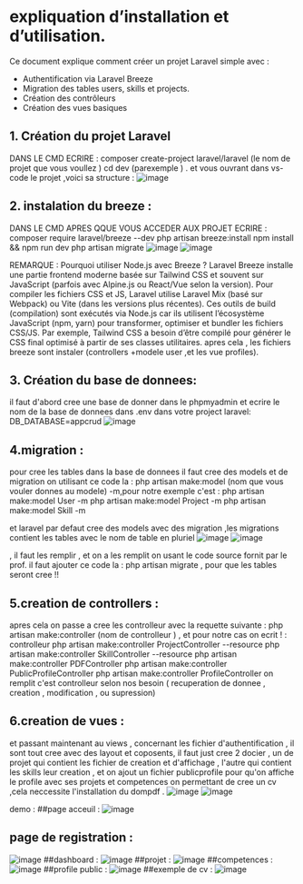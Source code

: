 # expliquation d’installation et d’utilisation.

Ce document explique comment créer un projet Laravel simple avec :
- Authentification via Laravel Breeze
- Migration des tables users, skills et projects.
- Création des contrôleurs
- Création des vues basiques

## 1. Création du projet Laravel
 DANS LE CMD ECRIRE :
composer create-project laravel/laravel (le nom de projet que vous voullez )
cd dev (parexemple ) .
et vous ouvrant dans vs-code le projet ,voici sa structure :
![image](https://github.com/user-attachments/assets/1a962687-7d71-4f66-8745-33e1df38ca6d)

## 2. instalation du breeze :
DANS LE CMD APRES QQUE VOUS ACCEDER AUX PROJET ECRIRE :
composer require laravel/breeze --dev
php artisan breeze:install
npm install && npm run dev
php artisan migrate
![image](https://github.com/user-attachments/assets/69c69c65-b715-47bf-998e-3695d2cda6de)
![image](https://github.com/user-attachments/assets/709af7c3-fb88-46c9-af86-e9e2feef5a63)

REMARQUE : 
Pourquoi utiliser Node.js avec Breeze ?
Laravel Breeze installe une partie frontend moderne basée sur Tailwind CSS et 
souvent sur JavaScript (parfois avec Alpine.js ou React/Vue selon la version).
Pour compiler les fichiers CSS et JS, Laravel utilise Laravel Mix (basé sur Webpack) 
ou Vite (dans les versions plus récentes).
Ces outils de build (compilation) sont exécutés via Node.js car ils utilisent l’écosystème
JavaScript (npm, yarn) pour transformer, optimiser et bundler les fichiers CSS/JS.
Par exemple, Tailwind CSS a besoin d’être compilé pour générer le CSS final optimisé à partir de ses classes utilitaires.
apres cela , les fichiers breeze sont instaler (controllers +modele user ,et les vue profiles).

## 3. Création du base de donnees:
il faut d'abord cree une base de donner dans le phpmyadmin et ecrire le nom de la base de donnees
dans .env dans votre project laravel: 
DB_DATABASE=appcrud
![image](https://github.com/user-attachments/assets/3e79c42a-48db-451f-b3fa-36442869aa6d)


## 4.migration :
pour cree les tables dans la base de donnees il faut cree des models et de migration on utilisant ce code la :
php artisan make:model (nom que vous vouler donnes au modele) -m,pour notre exemple c'est :
php artisan make:model User -m
php artisan make:model Project -m
php artisan make:model Skill -m

et laravel par defaut cree des models avec des migration ,les migrations contient les tables avec le nom de table en pluriel 
![image](https://github.com/user-attachments/assets/48c0c6ec-d0d2-45fe-a885-a85baa3e09fc)
![image](https://github.com/user-attachments/assets/34949ecf-198c-427b-8b3e-4b6976383b09)


, il faut les remplir , et on a les remplit on usant le code source fornit par le prof. 
il faut ajouter ce code la : php artisan migrate , pour que les tables seront cree !! 


## 5.creation de controllers  :
apres cela on passe a cree les controlleur avec la requette suivante :
php artisan make:controller (nom de controlleur ) , et pour notre cas on ecrit ! :
controlleur  php artisan make:controller ProjectController --resource
php artisan make:controller SkillController --resource
php artisan make:controller PDFController
php artisan make:controller PublicProfileController
php artisan make:controller ProfileController 
on remplit c'est controlleur selon nos besoin ( recuperation de donnee , creation , modification , ou supression) 

## 6.creation de vues  :
et passant maintenant au views , concernant les fichier d'authentification , il sont tout cree avec des layout et coposents,
il faut just cree 2 docier , un de projet qui contient les fichier de creation et d'affichage , l'autre qui contient les skills
leur creation , et on ajout un fichier publicprofile pour qu'on affiche le profile avec ses projets et competences on
permettant de cree un cv ,cela neccessite l'installation du dompdf .
![image](https://github.com/user-attachments/assets/c725722c-e714-4741-b045-058a4137ae94)
![image](https://github.com/user-attachments/assets/36bee9e3-9860-4d5f-98ed-34bf275eb022)

demo :
##page acceuil :
![image](https://github.com/user-attachments/assets/ec0c8516-b99b-48f4-aedc-5fcc90183094)
## page de registration :
![image](https://github.com/user-attachments/assets/390cf444-f91a-461e-8895-7163f63800ee)
##dashboard :
![image](https://github.com/user-attachments/assets/a0769304-d801-4326-8273-20698727d191)
##projet :
![image](https://github.com/user-attachments/assets/9279277b-d255-49d5-a1ac-58c40c003b7c)
##competences :
![image](https://github.com/user-attachments/assets/52561e4c-5df4-4914-aede-bf03cdec396d)
##profile public :
![image](https://github.com/user-attachments/assets/b3ae311a-943e-454a-b948-4c04580e9c38)
##exemple de cv :
![image](https://github.com/user-attachments/assets/101ab72c-0f12-49ad-9eda-0e90876eee1b)


